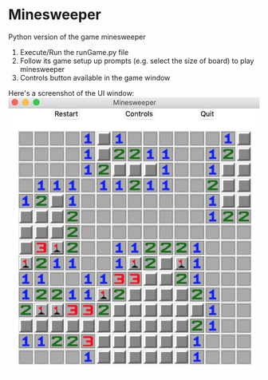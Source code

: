 # Minesweeper

Python version of the game minesweeper

1. Execute/Run the runGame.py file
2. Follow its game setup up prompts (e.g. select the size of board) to play minesweeper
3. Controls button available in the game window

Here's a screenshot of the UI window:
![Minesweeper](https://github.com/Hesselt17/Minesweeper/blob/master/MineS/pics/example.png)
